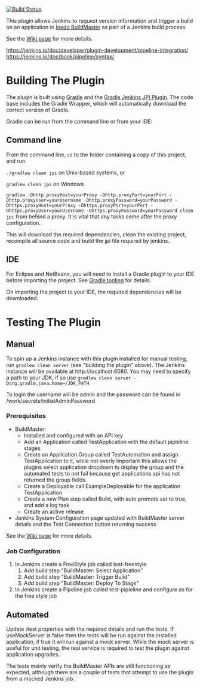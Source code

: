 [![Build Status](https://jenkins.ci.cloudbees.com/job/plugins/job/inedo-buildmaster-plugin/badge/icon)](https://jenkins.ci.cloudbees.com/job/plugins/job/inedo-buildmaster-plugin/)

This plugin allows Jenkins to request version information and trigger a build on an application in [Inedo BuildMaster](http://inedo.com/buildmaster) as part of a Jenkins build process.

See the [Wiki page](http://wiki.jenkins-ci.org/display/JENKINS/Inedo+BuildMaster+Plugin) for more details.

https://jenkins.io/doc/developer/plugin-development/pipeline-integration/
https://jenkins.io/doc/book/pipeline/syntax/


# Building The Plugin

The plugin is built using <a href="http://www.gradle.org/">Gradle</a> and the <a href="https://wiki.jenkins-ci.org/display/JENKINS/Gradle+JPI+Plugin">Gradle Jenkins JPI Plugin</a>.  The code base includes the Gradle Wrapper, which will automatically download the correct version of Gradle. 

Gradle can be run from the command line or from your IDE:

## Command line

From the command line, `cd` to the folder containing a copy of this project, and run 

  `./gradlew clean jpi` on Unix-based systems, or 
  
  `gradlew clean jpi` on Windows.
  
  `gradlew -Dhttp.proxyHost=yourProxy -Dhttp.proxyPort=yourPort -Dhttp.proxyUser=yourUsername -Dhttp.proxyPassword=yourPassword -Dhttps.proxyHost=yourProxy -Dhttps.proxyPort=yourPort -Dhttps.proxyUser=yourUsername -Dhttps.proxyPassword=yourPassword clean jpi` from behind a proxy. It is vital that any tasks come after the proxy configuration. 

This will download the required dependencies, clean the existing project, recompile all source code and build the jpi file required by jenkins.
 

## IDE

For Eclipse and NetBeans, you will need to install a Gradle plugin to your IDE before importing the project. See [Gradle tooling](https://www.gradle.org/tooling) for details.

On importing the project to your IDE, the required dependencies will be downloaded.


# Testing The Plugin

## Manual

To spin up a Jenkins instance with this plugin installed for manual testing, run `gradlew clean server` (see "building the plugin" above). The Jenkins instance will be available at http://localhost:8080. You may need to specify a path to your JDK, if so use `gradlew clean server -Dorg.gradle.java.home=/JDK_PATH`

To login the username will be admin and the password can be found in <project root>/work/secrets/initialAdminPassword

### Prerequisites
* BuildMaster:
    * Installed and configured with an API key
    * Add an Application called TestApplication with the default pipleline stages
    * Create an Application Group called TestAutomation and assign TestApplication to it, while not overly important this allows the plugins select application dropdown to display the group and the automated tests to not fail because get applications api has not returned the group fields.
    * Create a Deployable call ExampleDeployable for the application TestApplication
    * Create a new Plan step called Build, with auto promote set to true, and add a log task 
    * Create an active release
* Jenkins System Configuration page updated with BuildMaster server details and the Test Connection button returning success

See the [Wiki page](http://wiki.jenkins-ci.org/display/JENKINS/Inedo+BuildMaster+Plugin) for more details.

### Job Configuration

1. In Jenkins create a FreeStyle job called test-freestyle
    1.	Add build step "BuildMaster: Select Application"
    1.	Add build step "BuildMaster: Trigger Build"
    1.	Add build step "BuildMaster: Deploy To Stage"
1. In Jenkins create a Pipeline job called test-pipleline and configure as for the free style job


## Automated

Update <project root>/test.properties with the required details and run the tests.  If useMockServer is false then the tests will be run against the installed application, if true it will run against a mock server.  While the mock server is useful for unit testing, the real service is required to test the plugin against application upgrades.

The tests mainly verify the BuildMaster APIs are still functioning as expected, although there are a couple of tests that attempt to use the plugin from a mocked Jenkins job.  
